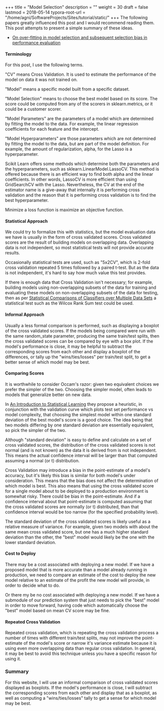 +++
title = "Model Selection"
description = ""
weight = 30
draft = false
lastmod = 2018-05-14
typora-root-url = "/home/agni/SoftwareProjects/Sites/tutorial/static/"
+++
The following papers greatly influenced this post and I would recommend reading them.  This post attempts to present a simple summary of these ideas.

* [On over-fitting in model selection and subsequent selection bias in performance evaluation](http://www.jmlr.org/papers/volume11/cawley10a/cawley10a.pdf)

#### Terminology

For this post, I use the following terms.

"CV" means Cross Validation.  It is used to estimate the performance of the model on data it was not trained on.

"Model" means a specific model built from a specific dataset.

"Model Selection" means to choose the best model based on its score.  The score could be computed from any of the scorers in sklearn.metrics, or it could be a customer scorer.

"Model Parameters" are the parameters of a model which are determined by fitting the model to the data. For example, the linear regression coefficients for each feature and the intercept.

"Model Hyperparameters" are those parameters which are not determined by fitting the model to the data, but are part of the model definition. For example, the amount of regularization, alpha, for the Lasso is a hyperparameter.

Scikit Learn offers some methods which determine both the parameters and the hyperparameters, such as sklearn.LinearModel.LassoCV.  This method is offered because there is an efficient way to find both alpha and the linear coefficients.  In other words, LassoCV is more efficient than using GridSearchCV with the Lasso.  Nevertheless, the CV at the end of the estimator name is a give-away that internally it is performing cross validation and the reason that it is performing cross validation is to find the best hyperparameter.

Minimize a loss function is maximize an objective function.



#### Statistical Approach

We could try to formalize this with statistics, but the model evaluation data we have is usually in the form of cross validated scores.  Cross validated scores are the result of building models on overlapping data.  Overlapping data is not independent, so most statistical tests will not provide accurate results.

Occasionally statistical tests are used, such as "5x2CV", which is 2-fold cross validation repeated 5 times followed by a paired t-test.  But as the data is not independent, it's hard to say how much value this test provides.

If there is enough data that Cross Validation isn't necessary; for example, building models using non-overlapping subsets of the data for training and evaluating these models on non-overlapping subsets of the data for testing, then as per [Statistical Comparisons of Classifiers over Multiple Data Sets](http://www.jmlr.org/papers/v7/demsar06a.html) a statistical test such as the Wilcox Rank Sum test could be used.

#### Informal Approach

Usually a less formal comparison is performed, such as displaying a boxplot of the cross validated scores.  If the models being compared were run with the same random_state parameter, producing the same train/test splits, then the cross validated scores can be compared by eye with a box plot.  If the model's performance is close, it may be helpful to subtract the corresponding scores from each other and display a boxplot of the differences, or tally up the "wins/ties/losses" per train/test split, to get a better sense of which model may be best.

#### Comparing Scores

It is worthwhile to consider Occam's razor: given two equivalent choices we prefer the simpler of the two.  Choosing the simpler model, often leads to models that generalize better on new data.

In [An Introduction to Statistical Learning](http://www-bcf.usc.edu/~gareth/ISL/) they propose a heuristic, in conjunction with the validation curve which plots test set performance vs model complexity, that choosing the simplest model within one standard deviation of the best model's score is a good choice.  The idea being that two models differing by one standard deviation are essentially equivalent, so pick the simpler of the two.

Although "standard deviation" is easy to define and calculate on a set of cross validated scores, the distribution of the cross validated scores is not normal (and is not known) as the data it is derived from is not independent.  This means the actual confidence interval will be larger than that computed assuming a normal (or t) distribution. 

Cross Validation may introduce a bias in the point-estimate of a model's accuracy, but it's likely this bias is similar for both model's under consideration.  This means that the bias does not affect the determination of which model is best.  This also means that using the cross validated score for a single model about to be deployed to a production environment is somewhat risky.  There could be bias in the point-estimate.  And if a confidence interval about that point-estimate is computed assuming that the cross validated scores are normally (or t) distributed, than that confidence interval would be too narrow (for the specified probability level).

The standard deviation of the cross validated scores is likely useful as a relative measure of variance.  For example, given two models with about the same mean cross validated score, but one has a much higher standard deviation than the other, the "best" model would likely be the one with the lower standard deviation.

#### Cost to Deploy

There may be a cost associated with deploying a new model.  If we have a proposed model that is more accurate than a model already running in production, we need to compare an estimate of the cost to deploy the new model relative to an estimate of the profit the new model will provide, in order to decide what to do.

Or there my be no cost associated with deploying a new model.  If we have a submodule of our prediction system that just needs to pick the "best" model in order to move forward, having code which automatically choose the "best" model based on mean CV score may be fine.

#### Repeated Cross Validation

Repeated cross validation, which is repeating the cross validation process a number of times with different train/test splits, may not improve the point-estimate of the model's score or narrow it's variance estimate because it is using even more overlapping data than regular cross validation.  In general, it may be best to avoid this technique unless you have a specific reason for using it.

### Summary

For this website, I will use an informal comparison of cross validated scores displayed as boxplots.  If the model's performance is close, I will subtract the corresponding scores from each other and display that as a boxplot, as well as computing a "wins/ties/losses" tally to get a sense for which model may be best.